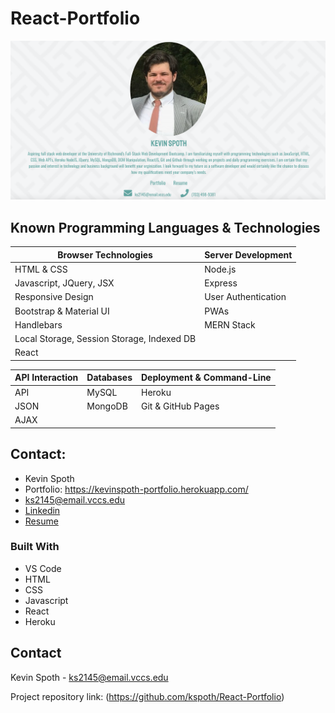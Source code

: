 # React-Portfolio

![](https://github.com/kspoth/React-Portfolio/blob/main/public/assets/Screen%20Shot%202021-04-17%20at%2010.55.20%20PM.png?raw=true)

## Known Programming Languages & Technologies

| Browser Technologies                       | Server Development  |
| ------------------------------------------ | ------------------- |
| HTML & CSS                                 | Node.js             |
| Javascript, JQuery, JSX                    | Express             |
| Responsive Design                          | User Authentication |
| Bootstrap & Material UI                    | PWAs                |
| Handlebars                                 | MERN Stack          |
| Local Storage, Session Storage, Indexed DB |                     |
| React                                      |                     |

| API Interaction | Databases | Deployment & Command-Line |
| --------------- | --------- | ------------------------- |
| API             | MySQL     | Heroku                    |
| JSON            | MongoDB   | Git & GitHub Pages        |
| AJAX            |           |                           |

## Contact:

- Kevin Spoth
- Portfolio: https://kevinspoth-portfolio.herokuapp.com/
- ks2145@email.vccs.edu
- [Linkedin](https://www.linkedin.com/in/kevin-spoth-4924034b/)
- [Resume](assets/ResumeKevinSpoth04-17-2021FSW.pdf)

### Built With

- VS Code
- HTML
- CSS
- Javascript
- React
- Heroku

<!-- CONTACT -->

## Contact

Kevin Spoth - ks2145@email.vccs.edu

Project repository link: (https://github.com/kspoth/React-Portfolio)
